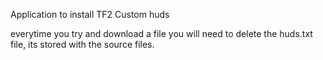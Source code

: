 Application to install TF2 Custom huds

everytime you try and download a file you will need to delete the huds.txt file, its stored with the source files.

